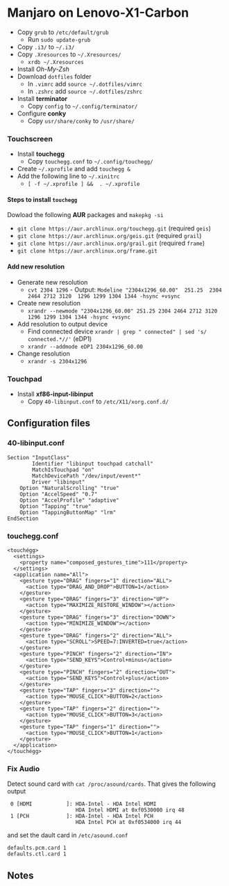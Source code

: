 # Manjaro on Lenovo-X1-Carbon

- Copy `grub` to `/etc/default/grub`
	- Run `sudo update-grub`
- Copy `.i3/` to `~/.i3/`
- Copy `.Xresources` to `~/.Xresources/`
    - `xrdb ~/.Xresources`
- Install *Oh-My-Zsh*
- Download `dotfiles` folder
	- In `.vimrc` add `source ~/.dotfiles/vimrc`
	- In `.zshrc` add `source ~/.dotfiles/zshrc`
- Install **terminator**
	- Copy `config` to `~/.config/terminator/`
- Configure **conky**
	- Copy `usr/share/conky` to `/usr/share/`


### Touchscreen

- Install **touchegg**
	- Copy `touchegg.conf` to `~/.config/touchegg/`
- Create `~/.xprofile` and add `touchegg &`
- Add the following line to `~/.xinitrc`
	- `[ -f ~/.xprofile ] &&  . ~/.xprofile`

#### Steps to install `touchegg`

Dowload the following **AUR** packages and `makepkg -si`

- `git clone https://aur.archlinux.org/touchegg.git` (required `geis`)
- `git clone https://aur.archlinux.org/geis.git` (required `grail`)
- `git clone https://aur.archlinux.org/grail.git` (required `frame`)
- `git clone https://aur.archlinux.org/frame.git`

#### Add new resolution

- Generate new resolution
	- `cvt 2304 1296` - Output: `Modeline "2304x1296_60.00"  251.25  2304 2464 2712 3120  1296 1299 1304 1344 -hsync +vsync`
- Create new resolution
	- `xrandr --newmode "2304x1296_60.00" 251.25 2304 2464 2712 3120 1296 1299 1304 1344 -hsync +vsync`
- Add resolution to output device
	- Find connected device `xrandr | grep " connected" | sed 's/ connected.*//'` (eDP1)
	- `xrandr --addmode eDP1 2304x1296_60.00`
- Change resolution
	- `xrandr -s 2304x1296`



### Touchpad

- Install **xf86-input-libinput**
	- Copy `40-libinput.conf` to `/etc/X11/xorg.conf.d/`

## Configuration files
### 40-libinput.conf

```
Section "InputClass"
        Identifier "libinput touchpad catchall"
        MatchIsTouchpad "on"
        MatchDevicePath "/dev/input/event*"
        Driver "libinput"
	Option "NaturalScrolling" "true"
	Option "AccelSpeed" "0.7"
	Option "AccelProfile" "adaptive"
	Option "Tapping" "true"
	Option "TappingButtonMap" "lrm"
EndSection
```

### touchegg.conf

```
<touchégg>
  <settings>
    <property name="composed_gestures_time">111</property>
  </settings>
  <application name="All">
    <gesture type="DRAG" fingers="1" direction="ALL">
      <action type="DRAG_AND_DROP">BUTTON=1</action>
    </gesture>
    <gesture type="DRAG" fingers="3" direction="UP">
      <action type="MAXIMIZE_RESTORE_WINDOW"></action>
    </gesture>
    <gesture type="DRAG" fingers="3" direction="DOWN">
      <action type="MINIMIZE_WINDOW"></action>
    </gesture>
    <gesture type="DRAG" fingers="2" direction="ALL">
      <action type="SCROLL">SPEED=7:INVERTED=true</action>
    </gesture>
    <gesture type="PINCH" fingers="2" direction="IN">
      <action type="SEND_KEYS">Control+minus</action>
    </gesture>
    <gesture type="PINCH" fingers="2" direction="OUT">
      <action type="SEND_KEYS">Control+plus</action>
    </gesture>
    <gesture type="TAP" fingers="3" direction="">
      <action type="MOUSE_CLICK">BUTTON=2</action>
    </gesture>
    <gesture type="TAP" fingers="2" direction="">
      <action type="MOUSE_CLICK">BUTTON=3</action>
    </gesture>
    <gesture type="TAP" fingers="1" direction="">
      <action type="MOUSE_CLICK">BUTTON=1</action>
    </gesture>
  </application>
</touchégg>
```

### Fix Audio

Detect sound card with `cat /proc/asound/cards`. That gives the following output

```
 0 [HDMI           ]: HDA-Intel - HDA Intel HDMI
                      HDA Intel HDMI at 0xf0530000 irq 48
 1 [PCH            ]: HDA-Intel - HDA Intel PCH
                      HDA Intel PCH at 0xf0534000 irq 44
```

and set the dault card in `/etc/asound.conf`

```
defaults.pcm.card 1
defaults.ctl.card 1
```

## Notes


